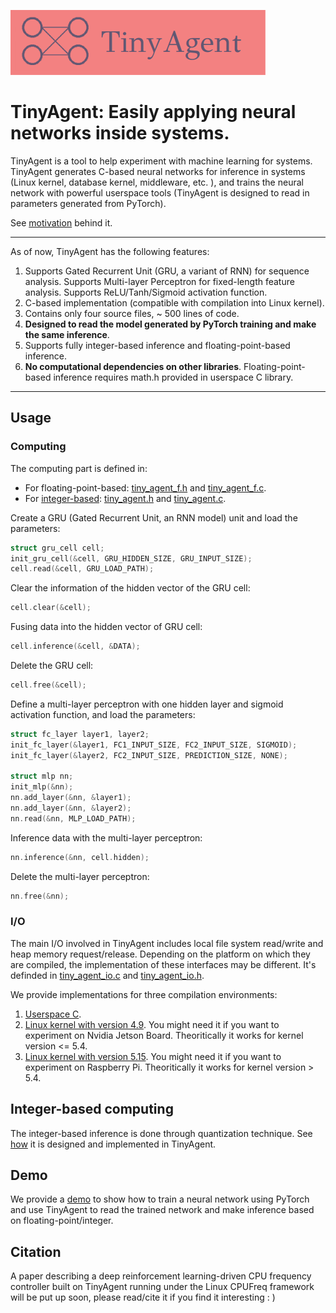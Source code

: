 ![](assets/logo.png)
# TinyAgent: Easily applying neural networks inside systems.

TinyAgent is a tool to help experiment with machine learning for systems.
TinyAgent generates C-based neural networks for inference in systems (Linux kernel, database kernel, middleware, etc. ), and trains the neural network with powerful userspace tools (TinyAgent is designed to read in parameters generated from PyTorch).

See [motivation](./doc/motivation.md) behind it.

***

As of now, TinyAgent has the following features:
1. Supports Gated Recurrent Unit (GRU, a variant of RNN) for sequence analysis. Supports Multi-layer Perceptron for fixed-length feature analysis. Supports ReLU/Tanh/Sigmoid activation function.
2. C-based implementation (compatible with compilation into Linux kernel).
3. Contains only four source files, ~ 500 lines of code.
4. **Designed to read the model generated by PyTorch training and make the same inference**.
5. Supports fully integer-based inference and floating-point-based inference.
6. **No computational dependencies on other libraries**.  Floating-point-based inference requires math.h provided in userspace C library.

***

## Usage

### Computing

The computing part is defined in:

* For floating-point-based: [tiny_agent_f.h](./src/floating_point_based/tiny_agent_f.h) and [tiny_agent_f.c](./src/floating_point_based/tiny_agent_f.c).
* For [integer-based](./doc/quantization.md): [tiny_agent.h](./src/integer_based/tiny_agent.h) and [tiny_agent.c](./src/integer_based/tiny_agent.c).

Create a GRU (Gated Recurrent Unit, an RNN model) unit and load the parameters:
```c
struct gru_cell cell;
init_gru_cell(&cell, GRU_HIDDEN_SIZE, GRU_INPUT_SIZE);
cell.read(&cell, GRU_LOAD_PATH);
```
Clear the information of the hidden vector of the GRU cell:
```c
cell.clear(&cell);
```
Fusing data into the hidden vector of GRU cell:
```c
cell.inference(&cell, &DATA);
```
Delete the GRU cell:
```c
cell.free(&cell);
```

Define a multi-layer perceptron with one hidden layer and sigmoid activation function, and load the parameters:
```c
struct fc_layer layer1, layer2;
init_fc_layer(&layer1, FC1_INPUT_SIZE, FC2_INPUT_SIZE, SIGMOID);
init_fc_layer(&layer2, FC2_INPUT_SIZE, PREDICTION_SIZE, NONE);

struct mlp nn;
init_mlp(&nn);
nn.add_layer(&nn, &layer1);
nn.add_layer(&nn, &layer2);
nn.read(&nn, MLP_LOAD_PATH);
```
Inference data with the multi-layer perceptron:
```c
nn.inference(&nn, cell.hidden);
```
Delete the multi-layer perceptron:
```c
nn.free(&nn);
```

### I/O

The main I/O involved in TinyAgent includes local file system read/write and heap memory request/release.
Depending on the platform on which they are compiled, the implementation of these interfaces may be different.
It's definded in [tiny_agent_io.c](./src/integer_based/tiny_agent_io.c) and [tiny_agent_io.h](./src/integer_based/tiny_agent_io.h).

We provide implementations for three compilation environments:
1. [Userspace C](./src/io_interfaces_for_replacement/standard_userspace_c/).
2. [Linux kernel with version 4.9](./src/io_interfaces_for_replacement/linux_kernel_v1/). You might need it if you want to experiment on Nvidia Jetson Board. Theoritically it works for kernel version <= 5.4.
3. [Linux kernel with version 5.15](./src/io_interfaces_for_replacement/linux_kernel_v2/). You might need it if you want to experiment on Raspberry Pi. Theoritically it works for kernel version > 5.4.

## Integer-based computing

The integer-based inference is done through quantization technique.
See [how](./doc/quantization.md) it is designed and implemented in TinyAgent.

## Demo

We provide a [demo](./doc/demo_sa.md) to show how to train a neural network using PyTorch and use TinyAgent to read the trained network and make inference based on floating-point/integer.

## Citation

A paper describing a deep reinforcement learning-driven CPU frequency controller built on TinyAgent running under the Linux CPUFreq framework will be put up soon, please read/cite it if you find it interesting : )

